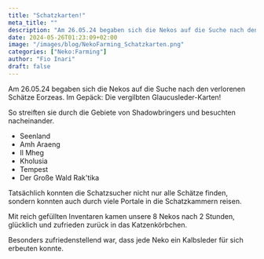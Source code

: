 ```yaml
---
title: "Schatzkarten!"
meta_title: ""
description: "Am 26.05.24 begaben sich die Nekos auf die Suche nach den verlorenen Schätze Eorzeas."
date: 2024-05-26T01:23:09+02:00
image: "/images/blog/NekoFarming_Schatzkarten.png"
categories: ["Neko:Farming"]
author: "Fio Inari"
draft: false
---
```


Am 26.05.24 begaben sich die Nekos auf die Suche nach den verlorenen Schätze Eorzeas.
Im Gepäck: Die vergilbten Glaucusleder-Karten!

So streiften sie durch die Gebiete von Shadowbringers und besuchten nacheinander.

* Seenland
* Amh Araeng
* Il Mheg
* Kholusia
* Tempest
* Der Große Wald Rak'tika

Tatsächlich konnten die Schatzsucher nicht nur alle Schätze finden, sondern konnten auch durch viele Portale in die Schatzkammern reisen.

Mit reich gefüllten Inventaren kamen unsere 8 Nekos nach 2 Stunden, glücklich und zufrieden zurück in das Katzenkörbchen.

Besonders zufriedenstellend war, dass jede Neko ein Kalbsleder für sich erbeuten konnte.